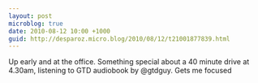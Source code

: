 ```yaml
---
layout: post
microblog: true
date: 2010-08-12 10:00 +1000
guid: http://desparoz.micro.blog/2010/08/12/t21001877839.html
---
```

Up early and at the office. Something special about a 40 minute drive at 4.30am, listening to GTD audiobook by @gtdguy. Gets me focused
